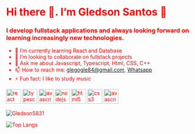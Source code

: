 <body style="color:red"/>

<h1 style="color:red"> Hi there 👋. I’m Gledson Santos 👊 </h1>

<h3 id="h3">I develop fullstack applications and always looking forward on learning  increasingly new technologies.</h3>

<!--- 🔭 I’m currently working on Assert-CG -->
- 🌱 I’m currently learning React and Database
- 👯 I’m looking to collaborate on fullstack projects
- 💬 Ask me about Javascript, Typescript, Html, CSS, C++
- 📫 How to reach me: glegogle84@gmail.com, <a href="https://api.whatsapp.com/send?phone=558386296286" target="blank">Whatsapp</a>
- ⚡ Fun fact: I like to study music

<p align="left">
  <img src="https://devicons.github.io/devicon/devicon.git/icons/react/react-original-wordmark.svg" alt="react" width="40" height="40"/>
  <img src="https://devicons.github.io/devicon/devicon.git/icons/typescript/typescript-original.svg" alt="typescript" width="40" height="40"/>
  <img src="https://devicons.github.io/devicon/devicon.git/icons/javascript/javascript-original.svg" alt="javascript" width="40" height="40"/>
  <img src="https://devicons.github.io/devicon/devicon.git/icons/nodejs/nodejs-original.svg" alt="nodejs" width="40" height="40">
  <img src="https://devicons.github.io/devicon/devicon.git/icons/html5/html5-original-wordmark.svg" alt="html5"  width="40" height="40"/>
  <img src="https://devicons.github.io/devicon/devicon.git/icons/css3/css3-original-wordmark.svg" alt="css3" width="40" height="40"/>
  <img src="https://devicons.github.io/devicon/devicon.git/icons/cplusplus/cplusplus-original.svg" alt="javascript" width="40" height="40"/>
</p>

<img src="https://github-readme-stats.vercel.app/api?username=GledsonS831&show_icons=true&theme=vue" alt="GledsonS831"/> 

![Top Langs](https://github-readme-stats.vercel.app/api/top-langs/?username=GledsonS831&theme=vue)
